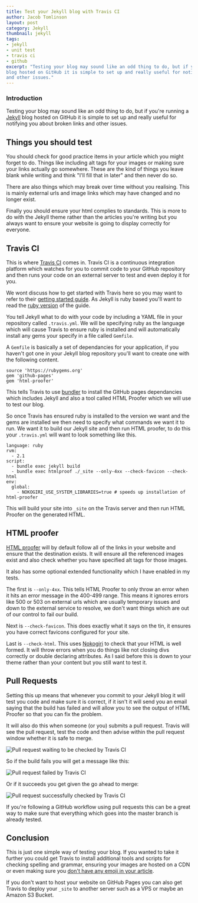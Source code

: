 ```yaml
---
title: Test your Jekyll blog with Travis CI
author: Jacob Tomlinson
layout: post
category: Jekyll
thumbnail: jekyll
tags:
- jekyll
- unit test
- travis ci
- github
excerpt: "Testing your blog may sound like an odd thing to do, but if you're running a Jekyll
blog hosted on GitHub it is simple to set up and really useful for notifying you about broken links
and other issues."
---
```


### Introduction

Testing your blog may sound like an odd thing to do, but if you're running a [Jekyll][8]
blog hosted on GitHub it is simple to set up and really useful for notifying you about broken links
and other issues.

## Things you should test

You should check for good practice items in your article which you might forget to do.
Things like including alt tags
for your images or making sure your links actually go somewhere. These are the
kind of things you leave blank while writing and think "I'll fill that in later"
and then never do so.

There are also things which may break over time without you realising. This is mainly
external urls and image links which may have changed and no longer exist.

Finally you should ensure your html complies to standards. This is more to do with
the Jekyll theme rather than the articles you're writing but you always
want to ensure your website is going to display correctly for everyone.

## Travis CI

This is where [Travis CI][3] comes in. Travis CI is a continuous integration platform which
watches for you to commit code to your GitHub repository and then runs your code
on an external server to test and even deploy it for you.

We wont discuss how to get started with Travis here so you may want to refer
to their [getting started guide][1]. As Jekyll is ruby based you'll want to read
the [ruby version][7] of the guide.

You tell Jekyll what to do with your code by including a YAML file in your repository
called `.travis.yml`. We will be specifying ruby as the language which will cause Travis
to ensure ruby is installed and will automatically install any gems your specify in
a file called `Gemfile`.

A `Gemfile` is basically a set of dependancies for your application, if you haven't got one
in your Jekyll blog repository you'll want to create one with the following content.

```
source 'https://rubygems.org'
gem 'github-pages'
gem 'html-proofer'
```

This tells Travis to use [bundler][2] to install the GitHub pages dependancies which includes
Jekyll and also a tool called HTML Proofer which we will use to test our blog.

So once Travis has ensured ruby is installed to the version we want and the gems are installed
we then need to specify what commands we want it to run. We want it to build our Jekyll
site and then run HTML proofer, to do this your `.travis.yml` will want to look
something like this.

```
language: ruby
rvm:
  - 2.1
script:
  - bundle exec jekyll build
  - bundle exec htmlproof ./_site --only-4xx --check-favicon --check-html
env:
  global:
    - NOKOGIRI_USE_SYSTEM_LIBRARIES=true # speeds up installation of html-proofer
```

This will build your site into `_site` on the Travis server and then run HTML Proofer
on the generated HTML.

## HTML proofer

[HTML proofer][4] will by default follow all of the links in your website and ensure
that the destination exists. It will ensure all the referenced images exist and also
check whether you have specified alt tags for those images.

It also has some optional extended functionality which I have enabled in my tests.

The first is `--only-4xx`. This tells HTML Proofer to only throw an error when it
hits an error message in the 400-499 range. This means it ignores errors like 500 or 503
on external urls which are usually temporary issues and down to the external service
to resolve, we don't want things which are out of our control to fail our build.

Next is `--check-favicon`. This does exactly what it says on the tin, it ensures
you have correct favicons configured for your site.

Last is `--check-html`. This uses [Nokogiri][5] to check that your HTML is well formed.
It will throw errors when you do things like not closing divs correctly or double
declaring attributes. As I said before this is down to your theme rather than
your content but you still want to test it.

## Pull Requests

Setting this up means that whenever you commit to your Jekyll blog it will test
you code and make sure it is correct, if it isn't it will send you an email saying
that the build has failed and will allow you to see the output of HTML Proofer
so that you can fix the problem.

It will also do this when someone (or you) submits a pull request. Travis will see the pull request,
test the code and then advise within the pull request window whether it is safe to merge.

![Pull request waiting to be checked by Travis CI](http://i.imgur.com/IxsaFSe.png)

So if the build fails you will get a message like this:

![Pull request failed by Travis CI](http://i.imgur.com/aThKVyp.png)

Or if it succeeds you get given the go ahead to merge:

![Pull request successfully checked by Travis CI](http://i.imgur.com/kLZlnlD.png)

If you're following a GitHub workflow using pull requests this can be a great way to
make sure that everything which goes into the master branch is already tested.

## Conclusion

This is just one simple way of testing your blog. If you wanted to take it further
you could get Travis to install additional tools and scripts for checking spelling and grammar,
ensuring your images are hosted on a CDN or even making sure you [don't have any emoji in your article][6].

If you don't want to host your website on GitHub Pages you can also get Travis
to deploy your `_site` to another server such as a VPS or maybe an Amazon S3 Bucket.

[1]: http://docs.travis-ci.com/user/getting-started/
[2]: http://bundler.io/
[3]: https://travis-ci.org
[4]: https://github.com/gjtorikian/html-proofer
[5]: http://www.nokogiri.org/tutorials/ensuring_well_formed_markup.html
[6]: http://zachholman.com/posts/how-github-writes-blog-posts/
[7]: http://docs.travis-ci.com/user/languages/ruby/
[8]: http://jekyllrb.com/
